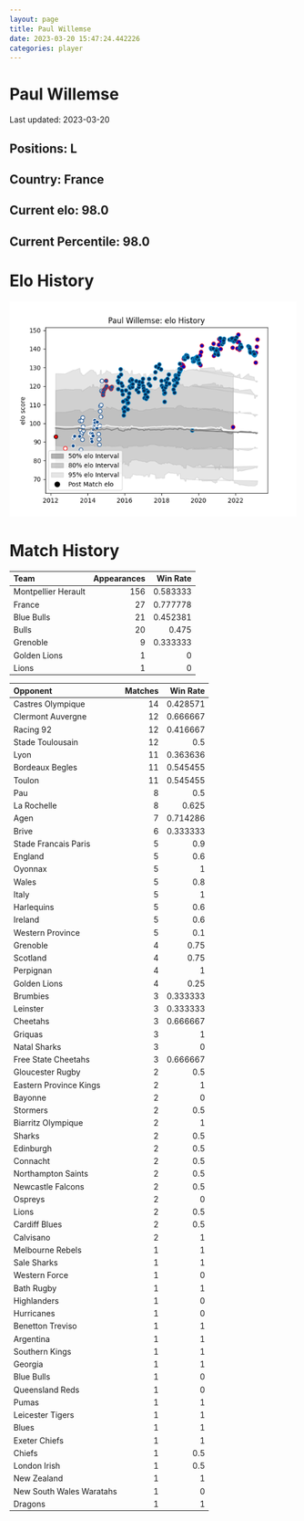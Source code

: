 ```yaml
---  
layout: page  
title: Paul Willemse  
date: 2023-03-20 15:47:24.442226  
categories: player  
---
```

# Paul Willemse


Last updated: 2023-03-20
## Positions: L

## Country: France

## Current elo: 98.0

## Current Percentile: 98.0

# Elo History


![elo history](history_PaulWillemse.png)
# Match History


| Team                |   Appearances |   Win Rate |
|:--------------------|--------------:|-----------:|
| Montpellier Herault |           156 |   0.583333 |
| France              |            27 |   0.777778 |
| Blue Bulls          |            21 |   0.452381 |
| Bulls               |            20 |   0.475    |
| Grenoble            |             9 |   0.333333 |
| Golden Lions        |             1 |   0        |
| Lions               |             1 |   0        |

| Opponent                 |   Matches |   Win Rate |
|:-------------------------|----------:|-----------:|
| Castres Olympique        |        14 |   0.428571 |
| Clermont Auvergne        |        12 |   0.666667 |
| Racing 92                |        12 |   0.416667 |
| Stade Toulousain         |        12 |   0.5      |
| Lyon                     |        11 |   0.363636 |
| Bordeaux Begles          |        11 |   0.545455 |
| Toulon                   |        11 |   0.545455 |
| Pau                      |         8 |   0.5      |
| La Rochelle              |         8 |   0.625    |
| Agen                     |         7 |   0.714286 |
| Brive                    |         6 |   0.333333 |
| Stade Francais Paris     |         5 |   0.9      |
| England                  |         5 |   0.6      |
| Oyonnax                  |         5 |   1        |
| Wales                    |         5 |   0.8      |
| Italy                    |         5 |   1        |
| Harlequins               |         5 |   0.6      |
| Ireland                  |         5 |   0.6      |
| Western Province         |         5 |   0.1      |
| Grenoble                 |         4 |   0.75     |
| Scotland                 |         4 |   0.75     |
| Perpignan                |         4 |   1        |
| Golden Lions             |         4 |   0.25     |
| Brumbies                 |         3 |   0.333333 |
| Leinster                 |         3 |   0.333333 |
| Cheetahs                 |         3 |   0.666667 |
| Griquas                  |         3 |   1        |
| Natal Sharks             |         3 |   0        |
| Free State Cheetahs      |         3 |   0.666667 |
| Gloucester Rugby         |         2 |   0.5      |
| Eastern Province Kings   |         2 |   1        |
| Bayonne                  |         2 |   0        |
| Stormers                 |         2 |   0.5      |
| Biarritz Olympique       |         2 |   1        |
| Sharks                   |         2 |   0.5      |
| Edinburgh                |         2 |   0.5      |
| Connacht                 |         2 |   0.5      |
| Northampton Saints       |         2 |   0.5      |
| Newcastle Falcons        |         2 |   0.5      |
| Ospreys                  |         2 |   0        |
| Lions                    |         2 |   0.5      |
| Cardiff Blues            |         2 |   0.5      |
| Calvisano                |         2 |   1        |
| Melbourne Rebels         |         1 |   1        |
| Sale Sharks              |         1 |   1        |
| Western Force            |         1 |   0        |
| Bath Rugby               |         1 |   1        |
| Highlanders              |         1 |   0        |
| Hurricanes               |         1 |   0        |
| Benetton Treviso         |         1 |   1        |
| Argentina                |         1 |   1        |
| Southern Kings           |         1 |   1        |
| Georgia                  |         1 |   1        |
| Blue Bulls               |         1 |   0        |
| Queensland Reds          |         1 |   0        |
| Pumas                    |         1 |   1        |
| Leicester Tigers         |         1 |   1        |
| Blues                    |         1 |   1        |
| Exeter Chiefs            |         1 |   1        |
| Chiefs                   |         1 |   0.5      |
| London Irish             |         1 |   0.5      |
| New Zealand              |         1 |   1        |
| New South Wales Waratahs |         1 |   0        |
| Dragons                  |         1 |   1        |